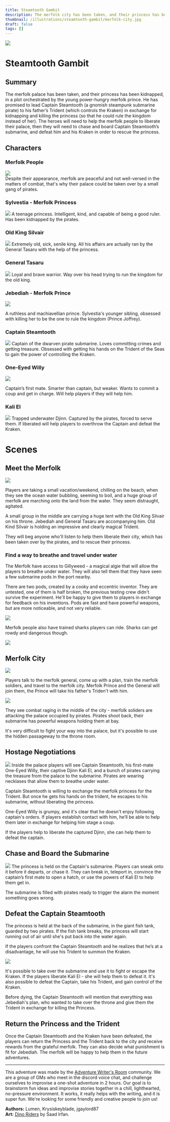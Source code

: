 ```yaml
---
title: Steamtooth Gambit
description: The merfolk city has been taken, and their princess has been kidnapped by the ruthless gnomish submarine pirate in a plot to get the Trident of the Sea. The players will need to help the merfolk people to liberate their palace, chase the Captain Steamtooth’s submarine, and defeat him and his kraken in order to rescue the princess.
thumbnail: /illustrations/steamtooth-gambit/merfolk-city.jpg
draft: false	
tags: []
---
```


<img  className="post-header" src="/illustrations/steamtooth-gambit/merfolk-city.jpg"/>

# Steamtooth Gambit

## Summary
The merfolk palace has been taken, and their princess has been kidnapped, in a plot orchestrated by the young power-hungry merfolk prince. He has promised to lead Captain Steamtooth (a gnomish steampunk submarine pirate) to his father’s Trident (which controls the Kraken) in exchange for kidnapping and killing the princess (so that he could rule the kingdom instead of her). The heroes will need to help the merfolk people to liberate their palace, then they will need to chase and board Captain Steamtooth’s submarine, and defeat him and his Kraken in order to rescue the princess.

## Characters

<div className="columns"> <div className="col">

### Merfolk People
<div className="token"><img  src="/illustrations/steamtooth-gambit/merfolk-soldier.png"/></div> 
Despite their appearance, merfolk are peaceful and not well-versed in the matters of combat, that's why their palace could be taken over by a small gang of pirates.

### Sylvestia - Merfolk Princess
![](/illustrations/steamtooth-gambit/sylvestia.jpg)
A teenage princess. Intelligent, kind, and capable of being a good ruler. Has been kidnapped by the pirates.

### Old King Silvair
![](/illustrations/steamtooth-gambit/merfolk-king.jpg)
Extremely old, sick, senile king. All his affairs are actually ran by the General Tasaru with the help of the princess.

### General Tasaru
![](/illustrations/steamtooth-gambit/general-tasaru.jpg)
Loyal and brave warrior. Way over his head trying to run the kingdom for the old king.

</div>

<div className="col">

### Jebediah - Merfolk Prince
![](/illustrations/steamtooth-gambit/merfolk-prince.jpg)

A ruthless and machiavellian prince. Sylvestia's younger sibling, obsessed with killing her to be the one to rule the kingdom (Prince Joffrey).


### Captain Steamtooth
![](/illustrations/steamtooth-gambit/captain-steamtooth.jpg)
Captain of the dwarven pirate submarine. Loves committing crimes and getting treasure. Obsessed with getting his hands on the Trident of the Seas to gain the power of controlling the Kraken.

### One-Eyed Willy
![](/illustrations/steamtooth-gambit/one-eyed-willy.jpg)

Captain’s first mate. Smarter than captain, but weaker. Wants to commit a coup and get in charge. Will help players if they will help him.

### Kali El
![](/illustrations/steamtooth-gambit/kali-el.jpg)
Trapped underwater Djinn. Captured by the pirates, forced to serve them. If liberated will help players to overthrow the Captain and defeat the Kraken.

</div>

</div>

# Scenes

## Meet the Merfolk
![](/illustrations/steamtooth-gambit/beach.jpg)

Players are taking a small vacation/weekend, chilling on the beach, when they see the ocean water bubbling, seeming to boil, and a huge group of merfolk are marching onto the land from the water. They seem distraught, agitated.

A small group in the middle are carrying a huge tent with the Old King Silvair on his throne. Jebediah and General Tasaru are accompanying him. Old Kind Silvair is holding an impressive and clearly magical Trident.

They will beg anyone who'll listen to help them liberate their city, which has been taken over by the pirates, and to rescue their princess.

### Find a way to breathe and travel under water

The Merfolk have access to Gillyweed - a magical algie that will allow the players to breathe under water. They will also tell them that they have seen a few submarine pods in the port nearby.

There are two pods, created by a cooky and eccentric inventor. They are untested, one of them is half broken, the previous testing crew didn't survive the experiment. He'll be happy to give them to players in exchange for feedback on his inventions. Pods are fast and have powerful weapons, but are more noticeable, and not very reliable.

![](/illustrations/steamtooth-gambit/submarine-pod.jpg)

Merfolk people also have trained sharks players can ride. Sharks can get rowdy and dangerous though.

![](/illustrations/steamtooth-gambit/shark-rider.jpg)

## Merfolk City
![](/illustrations/steamtooth-gambit/underwater.jpg)

Players talk to the merfolk general, come up with a plan, train the merfolk soldiers, and travel to the merfolk city. Merfolk Prince and the General will join them, the Prince will take his father's Triden't with him.

![](/illustrations/steamtooth-gambit/merfolk-city6.jpg)

They see combat raging in the middle of the city - merfolk soliders are attacking the palace occupied by pirates. Pirates shoot back, their submarine has powerful weapons holding them at bay.

It's very difficult to fight your way into the palace, but it's possible to use the hidden passageway to the throne room.

## Hostage Negotiations
![](/illustrations/steamtooth-gambit/throne-room.jpg)
Inside the palace players will see Captain Steamtooth, his first-mate One-Eyed Willy, their captive Djinn Kali El, and a bunch of pirates carrying the treasure from the palace to the submarine. Pirates are wearing necklases that allow them to breathe under water.

Captain Steamtooth is willing to exchange the merfolk princess for the Trident. But once he gets his hands on the trident, he escapes to his submarine, without liberating the princess.

One-Eyed Willy is grumpy, and it's clear that he doesn't enjoy following captain's orders. If players establish contact with him, he’ll be able to help them later in exchange for helping him stage a coup.

If the players help to liberate the captured Djinn, she can help them to defeat the captain.

## Chase and Board the Submarine
![](/illustrations/steamtooth-gambit/submarine6.jpg)
The princess is held on the Captain's submarine.  Players can sneak onto it before it departs, or chase it. They can break in, teleport in, convince the captain’s first mate to open a hatch, or use the powers of Kali El to help them get in.

The submarine is filled with pirates ready to trigger the alarm the moment something goes wrong.


## Defeat the Captain Steamtooth
The princess is held at the back of the submarine, in the giant fish tank, guarded by two pirates. If the fish tank breaks, the princess will start running out of air until she's put back into the water again.

If the players confront the Captain Steamtooth and he realizes that he’s at a disadvantage, he will use his Trident to summon the Kraken. 

<div className="token"><img  src="/illustrations/steamtooth-gambit/submarine5.jpg"/></div> 

It's possible to take over the submarine and use it to fight or escape the Kraken. If the players liberate Kali El - she will help them to defeat it. It's also possible to defeat the Captain, take his Trident, and gain control of the Kraken.

Before dying, the Captain Steamtooth will mention that everything was Jebediah's plan, who wanted to take over the throne and give them the Trident in exchange for killing the Princess.

## Return the Princess and the Trident
Once the Captain Steamtooth and the Kraken have been defeated, the players can return the Princess and the Trident back to the city and receive rewards from the grateful merfolk. They can also decide what punishment is fit for Jebediah. The merfolk will be happy to help them in the future adventures.

---

This adventure was made by the [Adventure Writer's Room](https://rpgadventures.io/writers-room) community. We are a group of GMs who meet in the discord voice chat, and challenge ourselves to improvise a one-shot adventure in 2 hours. Our goal is to brainstorm fun ideas and improvise stories together in a chill, lighthearted, no-pressure environment. It works, it really helps with the writing, and it is super fun. We're looking for some friendly and creative people to join us!

**Authors:** Lumen, Krysiskeyblade, jgaylord87  
**Art:** [Dino Riders](https://ww.artstation.com/artwork/3dlke2) by Saad Irfan.

